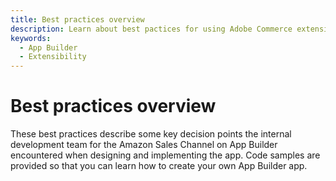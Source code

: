 ```yaml
---
title: Best practices overview
description: Learn about best pactices for using Adobe Commerce extensibility technology.
keywords:
  - App Builder
  - Extensibility
---
```


# Best practices overview

These best practices describe some key decision points the internal development team for the Amazon Sales Channel on App Builder encountered when designing and implementing the app. Code samples are provided so that you can learn how to create your own App Builder app.
